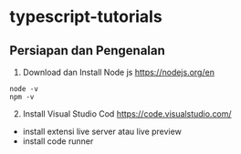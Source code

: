 # typescript-tutorials
## Persiapan dan Pengenalan
1. Download dan Install Node js
  https://nodejs.org/en <br>
  ```
  node -v
  npm -v
  ```
 2. Install Visual Studio Cod
  https://code.visualstudio.com/ 
  - install extensi live server atau live preview
  - install code runner
  
